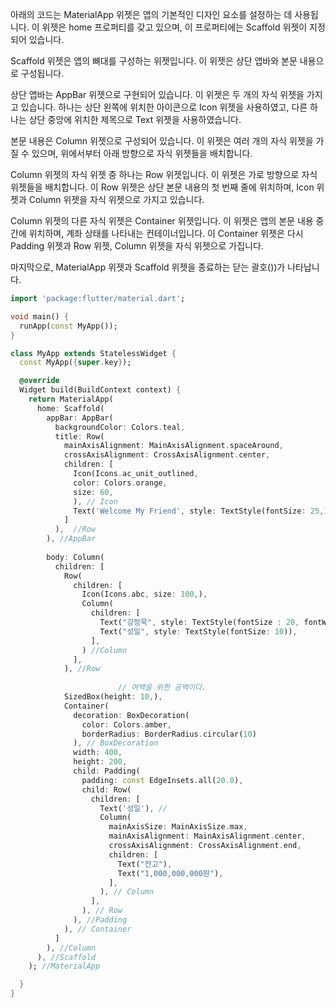 아래의 코드는 MaterialApp 위젯은 앱의 기본적인 디자인 요소를 설정하는 데 사용됩니다. 이 위젯은 home 프로퍼티를 갖고 있으며, 이 프로퍼티에는 Scaffold 위젯이 지정되어 있습니다.

Scaffold 위젯은 앱의 뼈대를 구성하는 위젯입니다. 이 위젯은 상단 앱바와 본문 내용으로 구성됩니다.

상단 앱바는 AppBar 위젯으로 구현되어 있습니다. 이 위젯은 두 개의 자식 위젯을 가지고 있습니다. 하나는 상단 왼쪽에 위치한 아이콘으로 Icon 위젯을 사용하였고, 다른 하나는 상단 중앙에 위치한 제목으로 Text 위젯을 사용하였습니다.

본문 내용은 Column 위젯으로 구성되어 있습니다. 이 위젯은 여러 개의 자식 위젯을 가질 수 있으며, 위에서부터 아래 방향으로 자식 위젯들을 배치합니다.

Column 위젯의 자식 위젯 중 하나는 Row 위젯입니다. 이 위젯은 가로 방향으로 자식 위젯들을 배치합니다. 이 Row 위젯은 상단 본문 내용의 첫 번째 줄에 위치하며, Icon 위젯과 Column 위젯을 자식 위젯으로 가지고 있습니다.

Column 위젯의 다른 자식 위젯은 Container 위젯입니다. 이 위젯은 앱의 본문 내용 중간에 위치하며, 계좌 상태를 나타내는 컨테이너입니다. 이 Container 위젯은 다시 Padding 위젯과 Row 위젯, Column 위젯을 자식 위젯으로 가집니다.

마지막으로, MaterialApp 위젯과 Scaffold 위젯을 종료하는 닫는 괄호())가 나타납니다.

```dart
import 'package:flutter/material.dart';

void main() {
  runApp(const MyApp());
}

class MyApp extends StatelessWidget {
  const MyApp({super.key});

  @override
  Widget build(BuildContext context) {
    return MaterialApp(
      home: Scaffold(
        appBar: AppBar(
          backgroundColor: Colors.teal,
          title: Row(
            mainAxisAlignment: MainAxisAlignment.spaceAround,
            crossAxisAlignment: CrossAxisAlignment.center,
            children: [
              Icon(Icons.ac_unit_outlined, 
              color: Colors.orange, 
              size: 60,
              ), // Icon
              Text('Welcome My Friend', style: TextStyle(fontSize: 25,),),
            ]
          ),  //Row
        ), //AppBar
				
        body: Column(
          children: [
            Row(
              children: [
                Icon(Icons.abc, size: 100,),
                Column(
                  children: [
                    Text("강정묵", style: TextStyle(fontSize : 20, fontWeight: FontWeight.bold,),),
                    Text("성일", style: TextStyle(fontSize: 10)),
                  ],
                ) //Column
              ],
            ), //Row
						
						// 여백을 위한 공백이다.
            SizedBox(height: 10,),
            Container(
              decoration: BoxDecoration(
                color: Colors.amber,
                borderRadius: BorderRadius.circular(10)
              ), // BoxDecoration
              width: 400,
              height: 200,
              child: Padding(
                padding: const EdgeInsets.all(20.0),
                child: Row(
                  children: [
                    Text('성일'), // 
                    Column(
                      mainAxisSize: MainAxisSize.max,
                      mainAxisAlignment: MainAxisAlignment.center,
                      crossAxisAlignment: CrossAxisAlignment.end,
                      children: [
                        Text("잔고"),
                        Text("1,000,000,000원"),
                      ],
                    ), // Column
                  ],
                ), // Row
              ), //Padding
            ), // Container
          ]
        ), //Column
      ), //Scaffold
    ); //MaterialApp

  }
}
```
